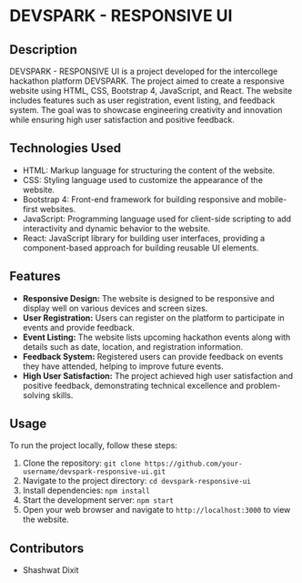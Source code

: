 # DEVSPARK - RESPONSIVE UI

## Description

DEVSPARK - RESPONSIVE UI is a project developed for the intercollege hackathon platform DEVSPARK. The project aimed to create a responsive website using HTML, CSS, Bootstrap 4, JavaScript, and React. The website includes features such as user registration, event listing, and feedback system. The goal was to showcase engineering creativity and innovation while ensuring high user satisfaction and positive feedback.

## Technologies Used

- HTML: Markup language for structuring the content of the website.
- CSS: Styling language used to customize the appearance of the website.
- Bootstrap 4: Front-end framework for building responsive and mobile-first websites.
- JavaScript: Programming language used for client-side scripting to add interactivity and dynamic behavior to the website.
- React: JavaScript library for building user interfaces, providing a component-based approach for building reusable UI elements.

## Features

- **Responsive Design:** The website is designed to be responsive and display well on various devices and screen sizes.
- **User Registration:** Users can register on the platform to participate in events and provide feedback.
- **Event Listing:** The website lists upcoming hackathon events along with details such as date, location, and registration information.
- **Feedback System:** Registered users can provide feedback on events they have attended, helping to improve future events.
- **High User Satisfaction:** The project achieved high user satisfaction and positive feedback, demonstrating technical excellence and problem-solving skills.

## Usage

To run the project locally, follow these steps:

1. Clone the repository: `git clone https://github.com/your-username/devspark-responsive-ui.git`
2. Navigate to the project directory: `cd devspark-responsive-ui`
3. Install dependencies: `npm install`
4. Start the development server: `npm start`
5. Open your web browser and navigate to `http://localhost:3000` to view the website.

## Contributors

- Shashwat Dixit
